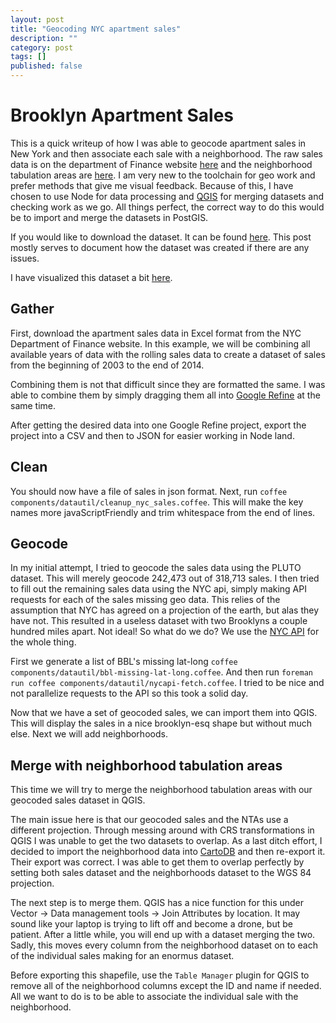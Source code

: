 ```yaml
---
layout: post
title: "Geocoding NYC apartment sales"
description: ""
category: post
tags: []
published: false
---
```


# Brooklyn Apartment Sales

This is a quick writeup of how I was able to geocode apartment sales
in New York and then associate each sale with a neighborhood. The raw
sales data is on the department of Finance website
[here](http://www.nyc.gov/html/dof/html/property/rolling_sales_data.shtml)
and the neighborhood tabulation areas are
[here](http://www.nyc.gov/html/dcp/html/bytes/dwn_nynta.shtml). I am
very new to the toolchain for geo work and prefer methods that give me
visual feedback. Because of this, I have chosen to use Node for data
processing and [QGIS](http://www.qgis.org/en/site/) for merging
datasets and checking work as we go. All things perfect, the correct
way to do this would be to import and merge the datasets in
PostGIS.

If you would like to download the dataset. It can be found
[here](datset). This post mostly serves to document how the dataset
was created if there are any issues.

I have visualized this dataset a bit [here](vislet).

<!-- more -->

## Gather

First, download the apartment sales data in Excel format from the NYC
Department of Finance website. In this example, we will be combining
all available years of data with the rolling sales data to create a
dataset of sales from the beginning of 2003 to the end of 2014.

Combining them is not that difficult since they are formatted the
same. I was able to combine them by simply dragging them all into
[Google Refine](https://github.com/OpenRefine) at the same time.

After getting the desired data into one Google Refine project, export
the project into a CSV and then to JSON for easier working in Node
land.

## Clean

You should now have a file of sales in json format. Next, run `coffee
components/datautil/cleanup_nyc_sales.coffee`. This will make the key
names more javaScriptFriendly and trim whitespace from the end of
lines.

## Geocode

In my initial attempt, I tried to geocode the sales data using the
PLUTO dataset. This will merely geocode 242,473 out of 318,713
sales. I then tried to fill out the remaining sales data using the NYC
api, simply making API requests for each of the sales missing geo
data. This relies of the assumption that NYC has agreed on a
projection of the earth, but alas they have not. This resulted in a
useless dataset with two Brooklyns a couple hundred miles apart. Not
ideal! So what do we do? We use the
[NYC API](https://api.cityofnewyork.us/geoclient/v1/doc) for the whole
thing.

First we generate a list of BBL's missing lat-long `coffee
components/datautil/bbl-missing-lat-long.coffee`. And then run
`foreman run coffee components/datautil/nycapi-fetch.coffee`. I tried
to be nice and not parallelize requests to the API so this took a
solid day.

Now that we have a set of geocoded sales, we can import them into
QGIS. This will display the sales in a nice brooklyn-esq shape but
without much else. Next we will add neighborhoods.

## Merge with neighborhood tabulation areas

This time we will try to merge the neighborhood tabulation areas with
our geocoded sales dataset in QGIS.

The main issue here is that our geocoded sales and the NTAs use a
different projection. Through messing around with CRS transformations
in QGIS I was unable to get the two datasets to overlap. As a last
ditch effort, I decided to import the neighborhood data into
[CartoDB](https://cartodb.com/) and then re-export it. Their export
was correct. I was able to get them to overlap
perfectly by setting both sales dataset and the neighborhoods
dataset to the WGS 84 projection.

The next step is to merge them. QGIS has a nice function for this
under Vector -> Data management tools -> Join Attributes by
location. It may sound like your laptop is trying to lift off and
become a drone, but be patient. After a little while, you will end up
with a dataset merging the two. Sadly, this moves every column from
the neighborhood dataset on to each of the individual sales making for
an enormus dataset.

Before exporting this shapefile, use the `Table Manager` plugin for
QGIS to remove all of the neighborhood columns except the ID and name
if needed. All we want to do is to be able to associate the individual
sale with the neighborhood.
